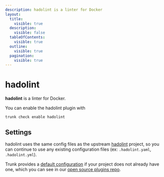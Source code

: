 ```yaml
---
description: hadolint is a linter for Docker
layout:
  title:
    visible: true
  description:
    visible: false
  tableOfContents:
    visible: true
  outline:
    visible: true
  pagination:
    visible: true
---
```


# hadolint

**hadolint** is a linter for Docker.

You can enable the hadolint plugin with

```shell
trunk check enable hadolint
```

## Settings


hadolint uses the same config files as the
upstream [hadolint](https://github.com/hadolint/hadolint#readme) project, so you can continue to use any
existing configuration files (ex: `.hadolint.yaml`, `.hadolint.yml`).
    

Trunk provides a [default configuration](https://github.com/trunk-io/plugins/tree/main/linters/hadolint) if your project does not already have one,
which you can see in our [open source plugins repo](https://github.com/trunk-io/plugins/tree/main).
